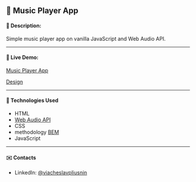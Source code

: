 ## :pushpin: Music Player App
#### :memo: Description: 

Simple music player app on vanilla JavaScript and Web Audio API.
___

#### :link: Live Demo: 
[Music Player App](https://viacheslavpliusnin.github.io/Music-Player-App/)

[Design](https://t.me/assedo_studio_templates/73)
___

#### :rocket: Technologies Used

* HTML
* [Web Audio API](https://www.w3.org/TR/webaudio/)
* CSS
* methodology [BEM](https://en.bem.info/)
* JavaScript
___

#### :envelope: Contacts
* LinkedIn: [@viacheslavpliusnin](https://www.linkedin.com/in/viacheslavpliusnin)
